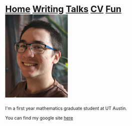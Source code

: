 # [Home](README.md)  [Writing](Writing.md)  [Talks](Talks.md)  [CV](CV.md)  [Fun](Fun.md) <img src="./assets/images/headshot_photo.png" width="200">

I'm a first year mathematics graduate student at UT Austin. 

You can find my google site [here](https://sites.google.com/view/lachlan-potter/home)



